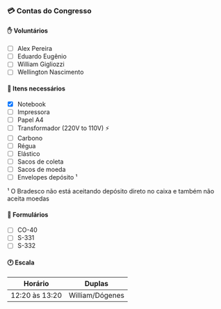 ###  💳 Contas do Congresso

#### ✋ Voluntários
- [ ] Alex Pereira
- [ ] Eduardo Eugênio
- [ ] William Gigliozzi
- [ ] Wellington Nascimento

#### 📌 Itens necessários
- [x] Notebook
- [ ] Impressora
- [ ] Papel A4
- [ ] Transformador (220V to 110V) ⚡
- [ ] Carbono
- [ ] Régua
- [ ] Elástico
- [ ] Sacos de coleta
- [ ] Sacos de moeda
- [ ] Envelopes depósito ¹

¹ O Bradesco não está aceitando depósito direto no caixa e também não aceita moedas

#### 📃 Formulários
- [ ] CO-40
- [ ] S-331
- [ ] S-332

#### 🕐 Escala

|Horário|Duplas|
|-|-|
|12:20 às 13:20| William/Dógenes|
